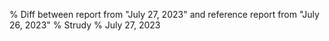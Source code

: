 % Diff between report from "July 27, 2023" and reference report from "July 26, 2023"
% Strudy
% July 27, 2023


